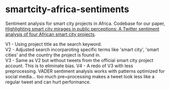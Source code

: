 # smartcity-africa-sentiments
Sentiment analysis for smart city projects in Africa. 
Codebase for our paper, [Highlighting smart city mirages in public perceptions: A Twitter sentiment analysis of four African smart city projects](https://doi.org/10.1016/j.cities.2022.103857).

V1 - Using project title as the search keyword.  
V2 - Adjusted search incorparoting specific terms like 'smart city', 'smart cities' and the country the project is found in.  
V3 - Same as V2 but without tweets from the official smart city project account. This is to eliminate bias.
V4 - A redo of V3 with less preprocessing. VADER sentiment analysis works with patterns optimized for social media... too much pre=processing makes a tweet look less like a regular tweet and can hurt performance.
